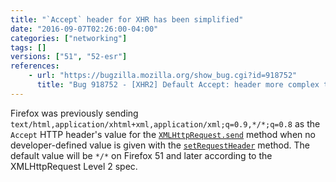```yaml
---
title: "`Accept` header for XHR has been simplified"
date: "2016-09-07T02:26:00-04:00"
categories: ["networking"]
tags: []
versions: ["51", "52-esr"]
references:
    - url: "https://bugzilla.mozilla.org/show_bug.cgi?id=918752"
      title: "Bug 918752 - [XHR2] Default Accept: header more complex than */*"
---
```

Firefox was previously sending `text/html,application/xhtml+xml,application/xml;q=0.9,*/*;q=0.8` as the `Accept` HTTP header's value for the [`XMLHttpRequest.send`](https://developer.mozilla.org/docs/Web/API/XMLHttpRequest/send) method when no developer-defined value is given with the [`setRequestHeader`](https://developer.mozilla.org/docs/Web/API/XMLHttpRequest/setRequestHeader) method. The default value will be `*/*` on Firefox 51 and later according to the XMLHttpRequest Level 2 spec.
